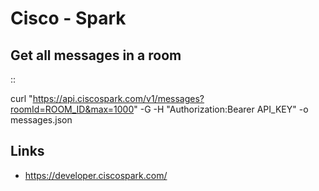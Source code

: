 # Cisco - Spark
Get all messages in a room
--------------------------
::

  curl "<https://api.ciscospark.com/v1/messages?roomId=ROOM_ID&max=1000>" -G -H "Authorization:Bearer API_KEY" -o messages.json


Links
-----


* <https://developer.ciscospark.com/>


